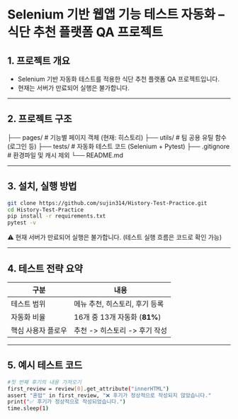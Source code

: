 # Selenium 기반 웹앱 기능 테스트 자동화 – 식단 추천 플랫폼 QA 프로젝트

## 1. 프로젝트 개요
- Selenium 기반 자동화 테스트를 적용한 식단 추천 플랫폼 QA 프로젝트입니다.
- 현재는 서버가 만료되어 실행은 불가합니다.

---

## 2. 프로젝트 구조
├── pages/              # 기능별 페이지 객체 (현재: 히스토리)
├── utils/              # 팀 공용 유틸 함수 (로그인 등)
├── tests/              # 자동화 테스트 코드 (Selenium + Pytest)
├── .gitignore          # 환경파일 및 캐시 제외
└── README.md

---

## 3. 설치, 실행 방법
```bash
git clone https://github.com/sujin314/History-Test-Practice.git
cd History-Test-Practice
pip install -r requirements.txt
pytest -v
```
⚠️ 현재 서버가 만료되어 실행은 불가합니다. (테스트 실행 흐름은 코드로 확인 가능)

---

## 4. 테스트 전략 요약
| 구분 | 내용 |
| --- | --- |
| 테스트 범위 | 메뉴 추천, 히스토리, 후기 등록 |
| 자동화 비율 | 16개 중 13개 자동화 (**81%**) |
| 핵심 사용자 플로우 | 추천 -> 히스토리 -> 후기 작성 |

---

## 5. 예시 테스트 코드
```bash
#첫 번째 후기의 내용 가져오기
first_review = review[0].get_attribute("innerHTML")
assert "혼밥" in first_review, "❌ 후기가 정상적으로 작성되지 않았습니다."
print("✅ 후기가 정상적으로 작성되었습니다.")
time.sleep(1)
```